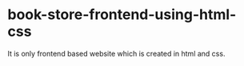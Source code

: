 # book-store-frontend-using-html-css
It is only frontend based website which is created in html and css.
